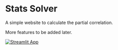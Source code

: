 # Stats Solver

A simple website to calculate the partial correlation.

More features to be added later.

[![Streamlit App](https://static.streamlit.io/badges/streamlit_badge_black_white.svg)](https://stats-solver.streamlit.app/)
